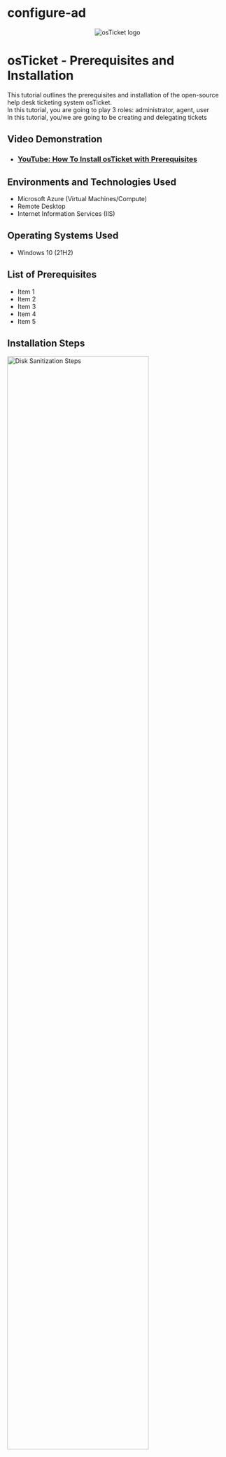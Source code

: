# configure-ad

<p align="center">
<img src="https://i.imgur.com/Clzj7Xs.png" alt="osTicket logo"/>
</p>

<h1>osTicket - Prerequisites and Installation</h1>
This tutorial outlines the prerequisites and installation of the open-source help desk ticketing system osTicket.<br />
In this tutorial, you are going to play 3 roles:  administrator, agent, user <br>
In this tutorial, you/we are going to be creating and delegating tickets <br>

<h2>Video Demonstration</h2>

- ### [YouTube: How To Install osTicket with Prerequisites](https://www.youtube.com)

<h2>Environments and Technologies Used</h2>

- Microsoft Azure (Virtual Machines/Compute)
- Remote Desktop
- Internet Information Services (IIS)

<h2>Operating Systems Used </h2>

- Windows 10</b> (21H2)

<h2>List of Prerequisites</h2>

- Item 1
- Item 2
- Item 3
- Item 4
- Item 5

<h2>Installation Steps</h2>

<p>
<img src="https://i.imgur.com/DJmEXEB.png" height="80%" width="80%" alt="Disk Sanitization Steps"/>
</p>
<p>
<strong> SUMMARY (in my own words):</strong>  <br>
<strong> Create 2 VMs (1 Window 2022 [DC-1], 1 Window 10 [Client-1]) </strong><br>
<strong> Change DC-1 NIC to static </strong><br> 
&nbsp;&nbsp;&nbsp;&nbsp;  DC-1 > Networking > Network Interface > IP configurations > scroll down and click ipconfig > click static > Save <br> 
<strong> Login to DC-1's firewall (hint: type) and enable ICMPv4 traffic  </strong><br>
&nbsp;&nbsp;&nbsp;&nbsp;  Enable - Start menu > type firewall > click option with 'Advanced Security' > Inbound Rules > widen screen so you can see Protocol tab > 
&nbsp;&nbsp;&nbsp;&nbsp;  right click ICMPv4EchoRequests > Enable rule (there's two enable both of them in turn) <br>
<strong> Login to Client-1 and ping DC-1 to see if it worked  </strong><br>


<strong> DC-1 </strong>  
Install ADDS + setup forest <br>
Install ADDS - Service Manager > 'Add roles and features' > Only two buttons you should be clicking are 'Next' and 'Install' <br>
Set up new forest = Service manager > look at upper right on the left side of the word 'manage'; should see what looks like a flag and a triangle with an exclamation point in it, click it > Promote > Add a new forest > mydomain.com > J~S~2 <br>
Log back in as mydomain.com\labuser (because we have no jane_admin yet) <br>
Create an Admin account and a place to store all the users we'll create later <br>
  In Active Directory Users and Computers (ADUC), create an Organizational Unit (OU) called “_EMPLOYEES” <br>
&nbsp;&nbsp; Right click mydomain.com > New > Organizational Unit
(Underscore not mandatory in '_EMPLOYEES', but done for the lab)
  Create a new OU named “_ADMINS” <br>
&nbsp;&nbsp; 
  Create a new employee named “Jane Doe” (same password) with the username of “jane_admin” <br>
  DON'T FORGET to make jane_admin a “Domain Admin” (just because her name is in the Admin folder doesn't mean she's actually an Admin yet)  <br>
&nbsp;&nbsp; Right click '_ADMINS' > New > User
  Add jane_admin to the “Domain Admins” Security Group <br>
&nbsp;&nbsp; Right click jane_admin > Properties > Member of tab > type domain > Check names > Domain Admins > OK > Apply > OK 
  Log out/close the Remote Desktop connection to DC-1 and log back in as “mydomain.com\jane_admin” <br>
&nbsp;&nbsp; 
  User jane_admin as your admin account from now on <br>
<br>
  Now we'll be dealing with Client-1 <br>
<br>
<strong> CLIENT-1 </strong> <br>
&nbsp; Starting in Azure, go to DNS server and make it DC-1's private IP <br>
&nbsp; Get DC's Private IP address first (should be 10.0.0.x) <br>
&nbsp; Go to Client-1 > Networking > Network Interface > DNS servers > Custom > Paste DC-1's Private IP > Save <br>
&nbsp; Hit restart so it logs you out of Client-1 remote desktop <br>
&nbsp; Log back in as labuser (remember, we haven't joined it to any domain yet) <br>
&nbsp; Rename the PC (hint: Start > System) as mydomain.com\jane_admin <br>
&nbsp; Right click the start button > Systems > Rename this pc (advanced) > Change > Domain > type mydomain.com > then, username:mydomain.com\jane_admin + password:J~S~2 <br>
<br>
<strong> Remote Desktop for non-administrative users on Client-1 </strong>
&nbsp; Log into Client-1 as mydomain.com\jane_admin and open system properties <br>
&nbsp; Click “Remote Desktop” <br>
&nbsp; Allow “domain users” access to remote desktop <br>
&nbsp; You can now log into Client-1 as a normal, non-administrative user now <br>
&nbsp; Normally you’d want to do this with Group Policy that allows you to change MANY systems at once (maybe a future lab) <br>
<br>
<strong> Create a bunch of additional users and attempt to log into client-1 with one of the users </strong><br>
&nbsp; Login to DC-1 as jane_admin <br>
&nbsp; Open PowerShell_ise as an administrator <br>
&nbsp; Create a new File and paste the contents of the script into it (https://github.com/joshmadakor1/AD_PS/blob/master/Generate-Names-Create-Users.ps1) <br>
&nbsp; Run the script and observe the accounts being created <br>
&nbsp; When finished, open ADUC and observe the accounts in the appropriate OU <br>
&nbsp; attempt to log into Client-1 with one of the accounts (take note of the password in the script) <br>
<br>
Finish.


Use the simple list for the last part





  
<strong>Setup Resources in Azure</strong>
Create the Domain Controller VM (Windows Server 2022) named “DC-1”
Take note of the Resource Group and Virtual Network (Vnet) that get created at this time
Set Domain Controller’s NIC Private IP address to be static
Create the Client VM (Windows 10) named “Client-1”. Use the same Resource Group and Vnet that was created in Step 1.a

  
<strong> Ensure Connectivity between the client and Domain Controller </strong>
Login to Client-1 with Remote Desktop and ping DC-1’s private IP address with ping -t <ip address> (perpetual ping) don't ping through powershell
Login to the Domain Controller and enable ICMPv4 in on the local windows Firewall - There's 2 ICMPv4's. Enable rule for both to work.
Check back at Client-1 to see the ping succeed

<strong> Install Active Directory </strong>
Login to DC-1 and install Active Directory Domain Services
Promote as a DC: Setup a new forest as mydomain.com (can be anything, just remember what it is)
Restart and then log back into DC-1 as user: mydomain.com\labuser (the black slash matters!!! If you use a forward slash (/), it will not work!)

<strong> Create an Admin and Normal User Account in AD </strong>
In Active Directory Users and Computers (ADUC), create an Organizational Unit (OU) called “_EMPLOYEES”
Create a new OU named “_ADMINS”
Create a new employee named “Jane Doe” (same password) with the username of “jane_admin”
Add jane_admin to the “Domain Admins” Security Group
Log out/close the Remote Desktop connection to DC-1 and log back in as “mydomain.com\jane_admin”
User jane_admin as your admin account from now on


<strong> Join Client-1 to your domain (mydomain.com) </strong>
From the Azure Portal, set Client-1’s DNS settings to the DC’s Private IP address
From the Azure Portal, restart Client-1
Login to Client-1 (Remote Desktop) as the original local admin (labuser) and join it to the domain (computer will restart)
Login to the Domain Controller (Remote Desktop) and verify Client-1 shows up in Active Directory Users and Computers (ADUC) inside the “Computers” container on the root of the domain
Create a new OU named “_CLIENTS” and drag Client-1 into there (Step is not really necessary, just for organizational purposes. I guess I skipped this in the lab!)


<strong> Setup Remote Desktop for non-administrative users on Client-1 </strong>
Log into Client-1 as mydomain.com\jane_admin and open system properties
Click “Remote Desktop”
Allow “domain users” access to remote desktop
You can now log into Client-1 as a normal, non-administrative user now
Normally you’d want to do this with Group Policy that allows you to change MANY systems at once (maybe a future lab)

<strong> Create a bunch of additional users and attempt to log into client-1 with one of the users </strong>
Login to DC-1 as jane_admin
Open PowerShell_ise as an administrator
Create a new File and paste the contents of the script into it (https://github.com/joshmadakor1/AD_PS/blob/master/Generate-Names-Create-Users.ps1)
Run the script and observe the accounts being created
When finished, open ADUC and observe the accounts in the appropriate OU
attempt to log into Client-1 with one of the accounts (take note of the password in the script)

Finish.



</p>
<br />
<p>

</p>
<p>

</p>


<p>
<img src="https://i.imgur.com/DJmEXEB.png" height="80%" width="80%" alt="Disk Sanitization Steps"/>
</p>
<p>
Lorem ipsum dolor sit amet, consectetur adipiscing elit, sed do eiusmod tempor incididunt ut labore et dolore magna aliqua. Ut enim ad minim veniam, quis nostrud exercitation ullamco laboris nisi ut aliquip ex ea commodo consequat. Duis aute irure dolor in reprehenderit in voluptate velit esse cillum dolore eu fugiat nulla pariatur.
</p>
<br />

<p>
<img src="https://i.imgur.com/DJmEXEB.png" height="80%" width="80%" alt="Disk Sanitization Steps"/>
</p>
<p>
Lorem ipsum dolor sit amet, consectetur adipiscing elit, sed do eiusmod tempor incididunt ut labore et dolore magna aliqua. Ut enim ad minim veniam, quis nostrud exercitation ullamco laboris nisi ut aliquip ex ea commodo consequat. Duis aute irure dolor in reprehenderit in voluptate velit esse cillum dolore eu fugiat nulla pariatur.
</p>
<br />















